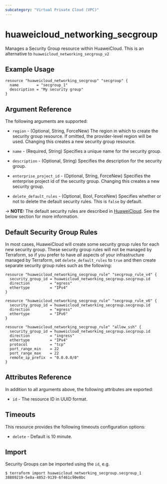 ```yaml
---
subcategory: "Virtual Private Cloud (VPC)"
---
```


# huaweicloud_networking_secgroup

Manages a Security Group resource within HuaweiCloud. This is an alternative to `huaweicloud_networking_secgroup_v2`

## Example Usage

```hcl
resource "huaweicloud_networking_secgroup" "secgroup" {
  name        = "secgroup_1"
  description = "My security group"
}
```

## Argument Reference

The following arguments are supported:

* `region` - (Optional, String, ForceNew) The region in which to create the security group resource. If omitted, the
  provider-level region will be used. Changing this creates a new security group resource.

* `name` - (Required, String) Specifies a unique name for the security group.

* `description` - (Optional, String) Specifies the description for the security group.

* `enterprise_project_id` - (Optional, String, ForceNew) Specifies the enterprise project id of the security group.
  Changing this creates a new security group.

* `delete_default_rules` - (Optional, Bool, ForceNew) Specifies whether or not to delete the default security rules.
  This is `false` by default.

-> **NOTE:** The default security rules are described
in [HuaweiCloud](https://support.huaweicloud.com/intl/en-us/usermanual-vpc/SecurityGroup_0003.html). See the below
section for more information.

## Default Security Group Rules

In most cases, HuaweiCloud will create some security group rules for each new security group. These security group rules
will not be managed by Terraform, so if you prefer to have *all*
aspects of your infrastructure managed by Terraform, set `delete_default_rules` to `true`
and then create separate security group rules such as the following:

```hcl
resource "huaweicloud_networking_secgroup_rule" "secgroup_rule_v4" {
  security_group_id = huaweicloud_networking_secgroup.secgroup.id
  direction         = "egress"
  ethertype         = "IPv4"
}

resource "huaweicloud_networking_secgroup_rule" "secgroup_rule_v6" {
  security_group_id = huaweicloud_networking_secgroup.secgroup.id
  direction         = "egress"
  ethertype         = "IPv6"
}

resource "huaweicloud_networking_secgroup_rule" "allow_ssh" {
  security_group_id = huaweicloud_networking_secgroup.secgroup.id
  direction         = "ingress"
  ethertype         = "IPv4"
  protocol          = "tcp"
  port_range_min    = 22
  port_range_max    = 22
  remote_ip_prefix  = "0.0.0.0/0"
}
```

## Attributes Reference

In addition to all arguments above, the following attributes are exported:

* `id` - The resource ID in UUID format.

## Timeouts

This resource provides the following timeouts configuration options:

* `delete` - Default is 10 minute.

## Import

Security Groups can be imported using the `id`, e.g.

```
$ terraform import huaweicloud_networking_secgroup.secgroup_1 38809219-5e8a-4852-9139-6f461c90e8bc
```
